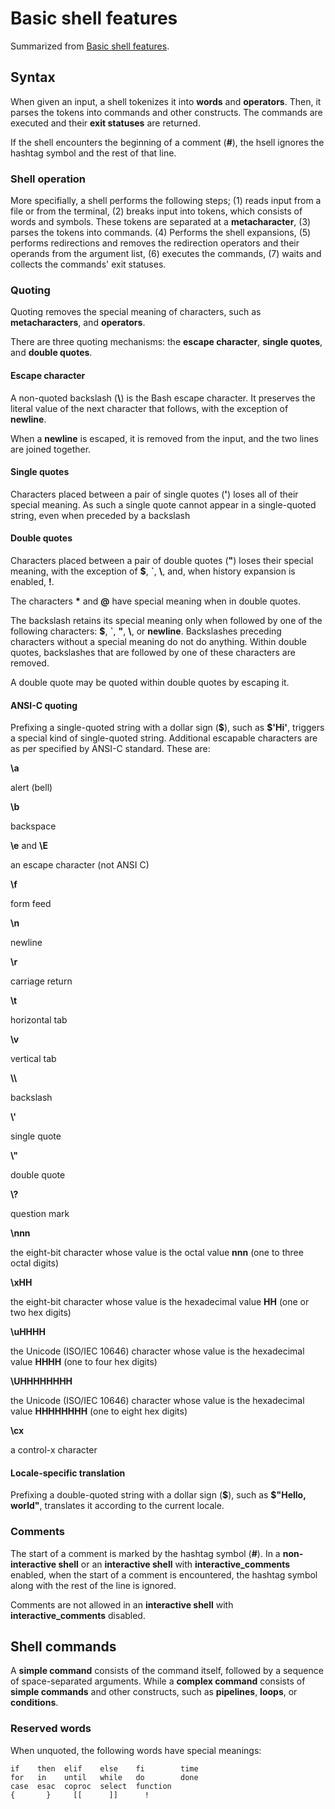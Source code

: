 # Basic shell features

Summarized from [Basic shell features](https://www.gnu.org/software/bash/manual/bash.html#Basic-Shell-Features).

## Syntax

When given an input, a shell tokenizes it into **words** and **operators**. Then, it parses the tokens into commands and other constructs. The commands are executed and their **exit statuses** are returned.

If the shell encounters the beginning of a comment (**#**), the hsell ignores the hashtag symbol and the rest of that line.

### Shell operation

More specifially, a shell performs the following steps; (1) reads input from a file or from the terminal, (2) breaks input into tokens, which consists of words and symbols. These tokens are separated at a **metacharacter**, (3) parses the tokens into commands. (4) Performs the shell expansions, (5) performs redirections and removes the redirection operators and their operands from the argument list, (6) executes the commands, (7) waits and collects the commands' exit statuses.

### Quoting

Quoting removes the special meaning of characters, such as **metacharacters**, and **operators**.

There are three quoting mechanisms: the **escape character**, **single quotes**, and **double quotes**.

#### Escape character

A non-quoted backslash (**\\**) is the Bash escape character. It preserves the literal value of the next character that follows, with the exception of **newline**.

When a **newline** is escaped, it is removed from the input, and the two lines are joined together.

#### Single quotes

Characters placed between a pair of single quotes (**'**) loses all of their special meaning. As such a single quote cannot appear in a single-quoted string, even when preceded by a backslash

#### Double quotes

Characters placed between a pair of double quotes (**"**) loses their special meaning, with the exception of **\$**, **\`**, **\\**, and, when history expansion is enabled, **!**.

The characters **\*** and **@** have special meaning when in double quotes.

The backslash retains its special meaning only when followed by one of the following characters: **\$**, **\`**, **"**, **\\**, or **newline**. Backslashes preceding characters without a special meaning do not do anything.
Within double quotes, backslashes that are followed by one of these characters are removed.

A double quote may be quoted within double quotes by escaping it.

#### ANSI-C quoting

Prefixing a single-quoted string with a dollar sign (**\$**), such as **\$'Hi'**, triggers a special kind of single-quoted string. Additional escapable characters are as per specified by ANSI-C standard. These are:

**\\a**

alert (bell)

**\\b**

backspace

**\\e** and **\\E**

an escape character (not ANSI C)

**\\f**

form feed

**\\n**

newline

**\\r**

carriage return

**\\t**

horizontal tab

**\\v**

vertical tab

**\\\\**

backslash

**\\'**

single quote

**\\"**

double quote

**\\?**

question mark

**\\nnn**

the eight-bit character whose value is the octal value **nnn** (one to three octal digits)

**\\xHH**

the eight-bit character whose value is the hexadecimal value **HH** (one or two hex digits)

**\\uHHHH**

the Unicode (ISO/IEC 10646) character whose value is the hexadecimal value **HHHH** (one to four hex digits)

**\\UHHHHHHHH**

the Unicode (ISO/IEC 10646) character whose value is the hexadecimal value **HHHHHHHH** (one to eight hex digits)

**\\cx**

a control-x character

#### Locale-specific translation

Prefixing a double-quoted string with a dollar sign (**\$**), such as **\$"Hello, world"**, translates it according to the current locale.

### Comments

The start of a comment is marked by the hashtag symbol (**#**). In a **non-interactive shell** or an **interactive shell** with **interactive_comments** enabled, when the start of a comment is encountered, the hashtag symbol along with the rest of the line is ignored.

Comments are not allowed in an **interactive shell** with **interactive_comments** disabled.

## Shell commands

A **simple command** consists of the command itself, followed by a sequence of space-separated arguments. While a **complex command** consists of **simple commands** and other constructs, such as **pipelines**, **loops**, or **conditions**.

### Reserved words

When unquoted, the following words have special meanings:

```
if	  then  elif    else    fi        time
for   in    until   while   do        done
case  esac  coproc  select  function
{	    }     [[      ]]      !
```
